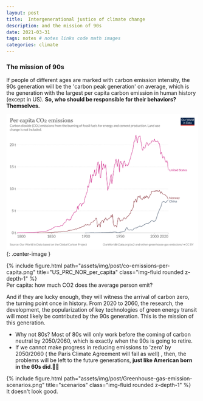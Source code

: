 ```yaml
---
layout: post
title:  Intergenerational justice of climate change
description: and the mission of 90s
date: 2021-03-31
tags: notes # notes links code math images
categories: climate
---
```




### The mission of 90s

If people of different ages are marked with carbon emission intensity, the 90s generation will be the 'carbon peak generation' on average, which is the generation with the largest per capita carbon emission in human history (except in US). **So, who should be responsible for their behaviors? Themselves.**


![png](/assets/img/post/co-emissions-per-capita.png){: .center-image }


<div class="row">
    <div class="col-sm mt-3 mt-md-0">
        {% include figure.html path="assets/img/post/co-emissions-per-capita.png" title="US_PRC_NOR_per_capita" class="img-fluid rounded z-depth-1" %}
    </div>
</div>
<div class="caption">
    Per capita: how much CO2 does the average person emit?
</div>

And if they are lucky enough, they will witness the arrival of carbon zero, the turning point once in history. From 2020 to 2060, the research, the development, the popularization of key technologies of green energy transit will most likely be contributed by the 90s generation. This is the mission of this generation.

- Why not 80s? Most of 80s will only work before the coming of carbon neutral by 2050/2060, which is exactly when the 90s is going to retire.
- If we cannot make progress in reducing emissions to 'zero' by 2050/2060 ( the Paris Climate Agreement will fail as well) , then, the problems will be left to the future generations, **just like American born in the 60s did**.🤷‍♂️


<div class="row">
    <div class="col-sm mt-3 mt-md-0">
        {% include figure.html path="assets/img/post/Greenhouse-gas-emission-scenarios.png" title="scenarios" class="img-fluid rounded z-depth-1" %}
    </div>
</div>
<div class="caption">
    It doesn't look good.
</div>
